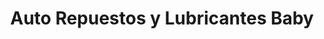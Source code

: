---
title: "Auto Repuestos y Lubricantes Baby"
url: /santo-domingo-este/auto-repuestos-y-lubricantes-baby/
shop: Autoteile
---